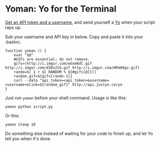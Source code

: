 Yoman: Yo for the Terminal
====================

[Get an API token and a username](https://medium.com/@YoAppStatus/yo-developers-api-e7f2f0ec5c3c), and send yourself a [Yo](http://www.justyo.co/) when your script raps up.

Sub your username and API key in below. Copy and paste it into your .bashrc.

```
function yoman () {
    eval "$@"
    #GIFs are essential; do not remove.
    gifs=(http://i.imgur.com/wGxm6dl.gif http://i.imgur.com/d3Os2lG.gif http://i.imgur.com/HPmH9gz.gif)
    rando=$[ 1 + $[ RANDOM % ${#gifs[@]}]]
    random_gif=${gifs[rando-1]}
    curl --data "api_token=<api_token>&username=<username>&link=${random_gif}" http://api.justyo.co/yo
}
```

Just run `yoman` before your shell command. Usage is like this:

`yoman python script.py`

Or this:

`yoman sleep 10`

Do something else instead of waiting for your code to finish up, and let Yo tell you when it's done.
